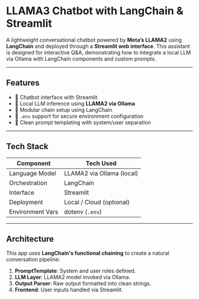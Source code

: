 
#  LLAMA3 Chatbot with LangChain & Streamlit

A lightweight conversational chatbot powered by **Meta’s LLAMA2** using **LangChain** and deployed through a **Streamlit web interface**. This assistant is designed for interactive Q&A, demonstrating how to integrate a local LLM via Ollama with LangChain components and custom prompts.

---

##  Features

- 💬 Chatbot interface with Streamlit
- 🧠 Local LLM inference using **LLAMA2 via Ollama**
- 🧩 Modular chain setup using LangChain
- 🔐 `.env` support for secure environment configuration
- 🧾 Clean prompt templating with system/user separation

---

##  Tech Stack

| Component        | Tech Used                          |
|------------------|------------------------------------|
| Language Model   | LLAMA2 via Ollama (local)          |
| Orchestration    | LangChain                          |
| Interface        | Streamlit                          |
| Deployment       | Local / Cloud (optional)           |
| Environment Vars | dotenv (`.env`)                    |

---

##  Architecture

This app uses **LangChain's functional chaining** to create a natural conversation pipeline:

1. **PromptTemplate**: System and user roles defined.
2. **LLM Layer**: LLAMA2 model invoked via Ollama.
3. **Output Parser**: Raw output formatted into clean strings.
4. **Frontend**: User inputs handled via Streamlit.
